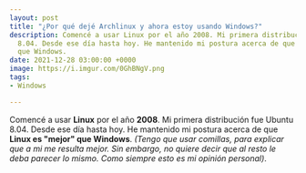 ```yaml
---
layout: post
title: "¿Por qué dejé Archlinux y ahora estoy usando Windows?"
description: Comencé a usar Linux por el año 2008. Mi primera distribución fue Ubuntu
  8.04. Desde ese día hasta hoy. He mantenido mi postura acerca de que Linux es "mejor"
  que Windows.
date: 2021-12-28 03:00:00 +0000
image: https://i.imgur.com/0GhBNgV.png
tags:
- Windows

---
```

Comencé a usar **Linux** por el año **2008**. Mi primera distribución fue Ubuntu 8.04. Desde ese día hasta hoy. He mantenido mi postura acerca de que **Linux es "mejor" que Windows**. _(Tengo que usar comillas, para explicar que a mi me resulta mejor. Sin embargo, no quiere decir que al resto le deba parecer lo mismo. Como siempre esto es mi opinión personal)_.